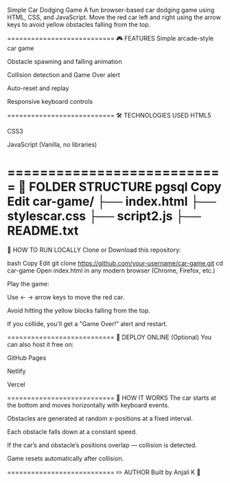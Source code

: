 Simple Car Dodging Game
A fun browser-based car dodging game using HTML, CSS, and JavaScript. Move the red car left and right using the arrow keys to avoid yellow obstacles falling from the top.

===========================
🎮 FEATURES
Simple arcade-style car game

Obstacle spawning and falling animation

Collision detection and Game Over alert

Auto-reset and replay

Responsive keyboard controls

===========================
🛠 TECHNOLOGIES USED
HTML5

CSS3

JavaScript (Vanilla, no libraries)

===========================
📁 FOLDER STRUCTURE
pgsql
Copy
Edit
car-game/
├── index.html
├── stylescar.css
├── script2.js
├── README.txt
===========================
📌 HOW TO RUN LOCALLY
Clone or Download this repository:

bash
Copy
Edit
git clone https://github.com/your-username/car-game.git
cd car-game
Open index.html in any modern browser (Chrome, Firefox, etc.)

Play the game:

Use ← → arrow keys to move the red car.

Avoid hitting the yellow blocks falling from the top.

If you collide, you'll get a "Game Over!" alert and restart.

===========================
🚀 DEPLOY ONLINE (Optional)
You can also host it free on:

GitHub Pages

Netlify

Vercel


===========================
🧠 HOW IT WORKS
The car starts at the bottom and moves horizontally with keyboard events.

Obstacles are generated at random x-positions at a fixed interval.

Each obstacle falls down at a constant speed.

If the car’s and obstacle’s positions overlap — collision is detected.

Game resets automatically after collision.

===========================
✏️ AUTHOR
Built by Anjali K 💖
